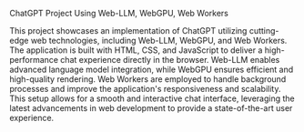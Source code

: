 ChatGPT Project Using Web-LLM, WebGPU, Web Workers

This project showcases an implementation of ChatGPT utilizing cutting-edge web technologies, including Web-LLM, WebGPU, and Web Workers. The application is built with HTML, CSS, and JavaScript to deliver a high-performance chat experience directly in the browser. Web-LLM enables advanced language model integration, while WebGPU ensures efficient and high-quality rendering. Web Workers are employed to handle background processes and improve the application's responsiveness and scalability. This setup allows for a smooth and interactive chat interface, leveraging the latest advancements in web development to provide a state-of-the-art user experience.
